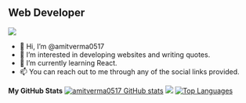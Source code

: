 Web Developer
-------------

![](https://komarev.com/ghpvc/?username=amitverma0517&color=blue)

- 👋 Hi, I’m @amitverma0517
- 👀 I’m interested in developing websites and writing quotes.
- 🌱 I’m currently learning React.
- 📫 You can reach out to me through any of the social links provided.

<!---
amitverma0517/amitverma0517 is a ✨ special ✨ repository because its `README.md` (this file) appears on your GitHub profile.
You can click the Preview link to take a look at your changes.
--->
<b>My GitHub Stats</b>
<a href="http://www.github.com/amitverma0517"><img src="https://github-readme-stats.vercel.app/api?username=amitverma0517&show_icons=true&hide=&count_private=true&title_color=0891b2&text_color=ffffff&icon_color=0891b2&bg_color=1c1917&hide_border=true&show_icons=true" alt="amitverma0517 GitHub stats" /></a>
<a href="http://www.github.com/amitverma0517"><img src="https://github-readme-streak-stats.herokuapp.com/?user=amitverma0517&stroke=ffffff&background=1c1917&ring=0891b2&fire=0891b2&currStreakNum=ffffff&currStreakLabel=0891b2&sideNums=ffffff&sideLabels=ffffff&dates=ffffff&hide_border=true" /></a>
<a href="https://github.com/amitverma0517" align="left"><img src="https://github-readme-stats.vercel.app/api/top-langs/?username=amitverma0517&langs_count=10&title_color=0891b2&text_color=ffffff&icon_color=0891b2&bg_color=1c1917&hide_border=true&locale=en&custom_title=Top%20%Languages" alt="Top Languages" /></a>

